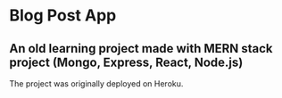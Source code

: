 # Blog Post App

## An old learning project made with MERN stack project (Mongo, Express, React, Node.js)
The project was originally deployed on Heroku.
